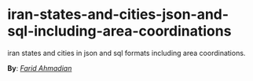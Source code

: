 iran-states-and-cities-json-and-sql-including-area-coordinations
================

iran states and cities in json and sql formats including area coordinations.



__By__: _[Farid Ahmadian]_

  [Farid Ahmadian]: http://pathseeker.ir

